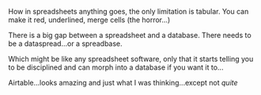How in spreadsheets anything goes, the only limitation is tabular. You can make it red, underlined, merge cells (the horror...)

There is a big gap between a spreadsheet and a database. There needs to be a dataspread...or a spreadbase.

Which might be like any spreadsheet software, only that it starts telling you to be disciplined and can morph into a database if you want it to...

Airtable...looks amazing and just what I was thinking...except not _quite_

